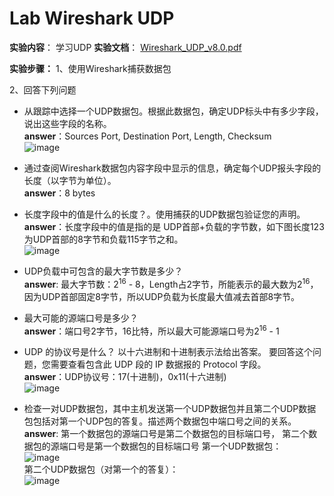 # Lab Wireshark UDP
**实验内容**： 学习UDP 
**实验文档**： [Wireshark_UDP_v8.0.pdf](http://www-net.cs.umass.edu/wireshark-labs/Wireshark_UDP_v8.0.pdf)

**实验步骤：**
1、使用Wireshark捕获数据包

2、回答下列问题 
- 从跟踪中选择一个UDP数据包。根据此数据包，确定UDP标头中有多少字段，说出这些字段的名称。  
  **answer**：Sources Port, Destination Port, Length, Checksum  
  ![image](https://user-images.githubusercontent.com/58134113/209455003-cedcc541-227f-4a0a-a16e-498d1cc8b560.png)  

- 通过查阅Wireshark数据包内容字段中显示的信息，确定每个UDP报头字段的长度（以字节为单位）。  
  **answer**：8 bytes  
- 长度字段中的值是什么的长度？。使用捕获的UDP数据包验证您的声明。  
  **answer**：长度字段中的值是指的是 UDP首部+负载的字节数，如下图长度123为UDP首部的8字节和负载115字节之和。  
  ![image](https://user-images.githubusercontent.com/58134113/209455055-9f0720d1-e928-41e2-9a16-d05a9ab133c7.png)  

- UDP负载中可包含的最大字节数是多少？  
  **answer**: 最大字节数：2<sup>16</sup> - 8，Length占2字节，所能表示的最大数为2<sup>16</sup>，因为UDP首部固定8字节，所以UDP负载为长度最大值减去首部8字节。  
- 最大可能的源端口号是多少？  
  **answer**：端口号2字节，16比特，所以最大可能源端口号为2<sup>16</sup> - 1   
- UDP 的协议号是什么？ 以十六进制和十进制表示法给出答案。 要回答这个问题，您需要查看包含此 UDP 段的 IP 数据报的 Protocol 字段。  
  **answer**：UDP协议号：17(十进制)，0x11(十六进制)  
  ![image](https://user-images.githubusercontent.com/58134113/209455162-8290d3a5-b8e3-4eca-b185-af67b0e28733.png)  

- 检查一对UDP数据包，其中主机发送第一个UDP数据包并且第二个UDP数据包包括对第一个UDP包的答复。描述两个数据包中端口号之间的关系。  
  **answer**: 第一个数据包的源端口号是第二个数据包的目标端口号， 第二个数据包的源端口号是第一个数据包的目标端口号
  第一个UDP数据包：  
![image](https://user-images.githubusercontent.com/58134113/209455192-defa9d6c-f5ac-4805-aba3-3e7156c6e4ec.png)  
  第二个UDP数据包（对第一个的答复）：  
![image](https://user-images.githubusercontent.com/58134113/209455199-3fb4a78c-af56-4ae6-a57a-2badd569e5af.png)



